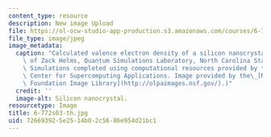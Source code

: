 ```yaml
---
content_type: resource
description: New image Upload
file: https://ol-ocw-studio-app-production.s3.amazonaws.com/courses/6-772-compound-semiconductor-devices-spring-2003/726693925e2514b02c5686e954d21bc1_6-772s03-th.jpg
file_type: image/jpeg
image_metadata:
  caption: "Calculated valence electron density of a silicon nanocrystal. (Image courtesy\
    \ of Zack Helms, Quantum Simulations Laboratory, North Carolina State University.\
    \ Simulations completed using computational resources provided by the National\
    \ Center for Supercomputing Applications. Image provided by the\_[National Science\
    \ Foundation Image Library](http://olpaimages.nsf.gov/).)"
  credit: ''
  image-alt: Silicon nanocrystal.
resourcetype: Image
title: 6-772s03-th.jpg
uid: 72669392-5e25-14b0-2c56-86e954d21bc1
---
```

